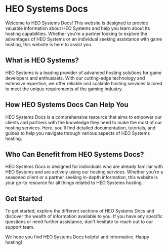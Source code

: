 # HEO Systems Docs

Welcome to HEO Systems Docs! This website is designed to provide valuable information about HEO Systems and help you learn about its hosting capabilities. Whether you're a partner looking to explore the advantages of HEO Systems or an individual seeking assistance with game hosting, this website is here to assist you.

## What is HEO Systems?

HEO Systems is a leading provider of advanced hosting solutions for game developers and enthusiasts. With our cutting-edge technology and extensive expertise, we offer reliable and scalable hosting services tailored to meet the unique requirements of the gaming industry.

## How HEO Systems Docs Can Help You

HEO Systems Docs is a comprehensive resource that aims to empower our clients and partners with the knowledge they need to make the most of our hosting services. Here, you'll find detailed documentation, tutorials, and guides to help you navigate through various aspects of HEO Systems hosting.

## Who Can Benefit from HEO Systems Docs?

HEO Systems Docs is designed for individuals who are already familiar with HEO Systems and are actively using our hosting services. Whether you're a seasoned client or a partner seeking in-depth information, this website is your go-to resource for all things related to HEO Systems hosting.

## Get Started

To get started, explore the different sections of HEO Systems Docs and discover the wealth of information available to you. If you have any specific questions or need further assistance, don't hesitate to reach out to our support team.

We hope you find HEO Systems Docs helpful and informative. Happy hosting!
